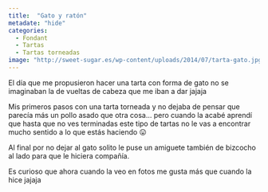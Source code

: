 ```yaml
---
title:  "Gato y ratón"
metadate: "hide"
categories:
  - Fondant
  - Tartas
  - Tartas torneadas
image: "http://sweet-sugar.es/wp-content/uploads/2014/07/tarta-gato.jpg"
---
```


El día que me propusieron hacer una tarta con forma de gato no se imaginaban la de vueltas de cabeza que me iban a dar jajaja

Mis primeros pasos con una tarta torneada y no dejaba de pensar que parecía más un pollo asado que otra cosa&#8230; pero cuando la acabé aprendí que hasta que no ves terminadas este tipo de tartas no le vas a encontrar mucho sentido a lo que estás haciendo 😛

Al final por no dejar al gato solito le puse un amiguete también de bizcocho al lado para que le hiciera compañía.

Es curioso que ahora cuando la veo en fotos me gusta más que cuando la hice jajaja